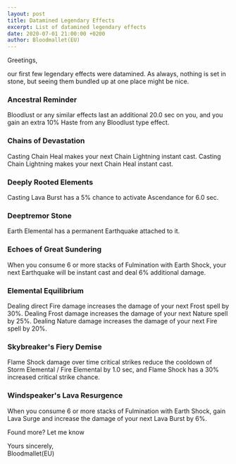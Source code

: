 ```yaml
---
layout: post
title: Datamined Legendary Effects
excerpt: List of datamined legendary effects
date: 2020-07-01 21:00:00 +0200
author: Bloodmallet(EU)
---
```


Greetings,

our first few legendary effects were datamined. As always, nothing is
set in stone, but seeing them bundled up at one place might be nice.

### Ancestral Reminder
Bloodlust or any similar effects last an additional 20.0 sec on you, and you gain an extra 10% Haste from any Bloodlust type effect.

### Chains of Devastation
Casting Chain Heal makes your next Chain Lightning instant cast. Casting Chain Lightning makes your next Chain Heal instant cast.

### Deeply Rooted Elements
Casting Lava Burst has a 5% chance to activate Ascendance for 6.0 sec.

### Deeptremor Stone
Earth Elemental has a permanent Earthquake attached to it.

### Echoes of Great Sundering
When you consume 6 or more stacks of Fulmination with Earth Shock, your next Earthquake will be instant cast and deal 6% additional damage.

### Elemental Equilibrium
Dealing direct Fire damage increases the damage of your next Frost spell by 30%. Dealing Frost damage increases the damage of your next Nature spell by 25%. Dealing Nature damage increases the damage of your next Fire spell by 20%.

### Skybreaker's Fiery Demise
Flame Shock damage over time critical strikes reduce the cooldown of Storm Elemental / Fire Elemental by 1.0 sec, and Flame Shock has a 30% increased critical strike chance.

### Windspeaker's Lava Resurgence
When you consume 6 or more stacks of Fulmination with Earth Shock, gain Lava Surge and increase the damage of your next Lava Burst by 6%.

Found more? Let me know

Yours sincerely,<br/>
Bloodmallet(EU)

